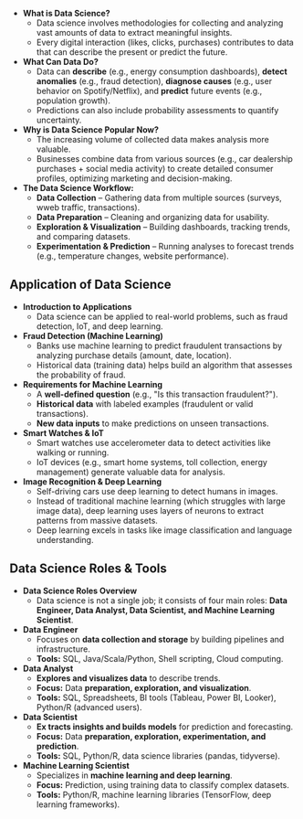 
- **What is Data Science?**
    - Data science involves methodologies for collecting and analyzing vast amounts of data to extract meaningful insights.
    - Every digital interaction (likes, clicks, purchases) contributes to data that can describe the present or predict the future.
- **What Can Data Do?**
    - Data can **describe** (e.g., energy consumption dashboards), **detect anomalies** (e.g., fraud detection), **diagnose causes** (e.g., user behavior on Spotify/Netflix), and **predict** future events (e.g., population growth).
    - Predictions can also include probability assessments to quantify uncertainty.
- **Why is Data Science Popular Now?**    
    - The increasing volume of collected data makes analysis more valuable.
    - Businesses combine data from various sources (e.g., car dealership purchases + social media activity) to create detailed consumer profiles, optimizing marketing and decision-making.
- **The Data Science Workflow:**
    - **Data Collection** – Gathering data from multiple sources (surveys, wweb traffic, transactions).
    - **Data Preparation** – Cleaning and organizing data for usability.
    - **Exploration & Visualization** – Building dashboards, tracking trends, and comparing datasets.
    - **Experimentation & Prediction** – Running analyses to forecast trends (e.g., temperature changes, website performance).

## Application of Data Science
- **Introduction to Applications**
    - Data science can be applied to real-world problems, such as fraud detection, IoT, and deep learning.
- **Fraud Detection (Machine Learning)**
    - Banks use machine learning to predict fraudulent transactions by analyzing purchase details (amount, date, location).
    - Historical data (training data) helps build an algorithm that assesses the probability of fraud.
- **Requirements for Machine Learning**
    - A **well-defined question** (e.g., "Is this transaction fraudulent?").
    - **Historical data** with labeled examples (fraudulent or valid transactions).
    - **New data inputs** to make predictions on unseen transactions.
- **Smart Watches & IoT**
    - Smart watches use accelerometer data to detect activities like walking or running.
    - IoT devices (e.g., smart home systems, toll collection, energy management) generate valuable data for analysis.
- **Image Recognition & Deep Learning**
    - Self-driving cars use deep learning to detect humans in images.
    - Instead of traditional machine learning (which struggles with large image data), deep learning uses layers of neurons to extract patterns from massive datasets.
    - Deep learning excels in tasks like image classification and language understanding.

## Data Science Roles & Tools
- **Data Science Roles Overview**
    - Data science is not a single job; it consists of four main roles: **Data Engineer, Data Analyst, Data Scientist, and Machine Learning Scientist**.
- **Data Engineer**
    - Focuses on **data collection and storage** by building pipelines and infrastructure.
    - **Tools:** SQL, Java/Scala/Python, Shell scripting, Cloud computing.
- **Data Analyst**
    - **Explores and visualizes data** to describe trends.
    - **Focus:** Data **preparation, exploration, and visualization**.
    - **Tools:** SQL, Spreadsheets, BI tools (Tableau, Power BI, Looker), Python/R (advanced users).
- **Data Scientist**
    - **Ex
tracts insights and builds models** for prediction and forecasting.
    - **Focus:** Data **preparation, exploration, experimentation, and prediction**.
    - **Tools:** SQL, Python/R, data science libraries (pandas, tidyverse).
- **Machine Learning Scientist**
    - Specializes in **machine learning and deep learning**.
    - **Focus:** Prediction, using training data to classify complex datasets.
    - **Tools:** Python/R, machine learning libraries (TensorFlow, deep learning frameworks).